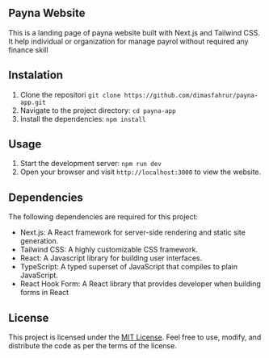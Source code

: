 ## Payna Website

This is a landing page of payna website built with Next.js and Tailwind CSS. It help individual or organization for manage payrol without required any finance skill

## Instalation

1. Clone the repositori `git clone https://github.com/dimasfahrur/payna-app.git`
2. Navigate to the project directory: `cd payna-app`
3. Install the dependencies: `npm install`

## Usage

1. Start the development server: `npm run dev`
2. Open your browser and visit `http://localhost:3000` to view the website.

## Dependencies

The following dependencies are required for this project:

- Next.js: A React framework for server-side rendering and static site generation.
- Tailwind CSS: A highly customizable CSS framework.
- React: A Javascript library for building user interfaces.
- TypeScript: A typed superset of JavaScript that compiles to plain JavaScript.
- React Hook Form: A React library that provides developer when building forms in React

## License

This project is licensed under the [MIT License](https://opensource.org/licenses/MIT). Feel free to use, modify, and distribute the code as per the terms of the license.
